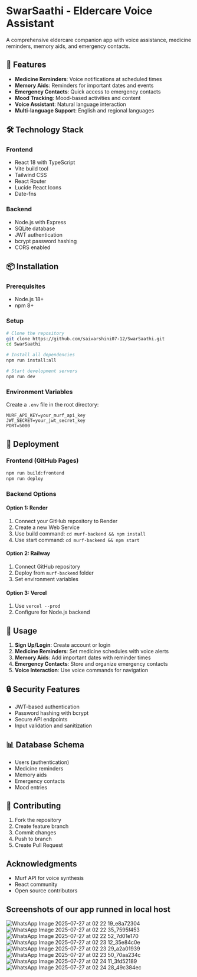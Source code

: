 # SwarSaathi - Eldercare Voice Assistant

A comprehensive eldercare companion app with voice assistance, medicine reminders, memory aids, and emergency contacts.

## 🌟 Features

- **Medicine Reminders**: Voice notifications at scheduled times
- **Memory Aids**: Reminders for important dates and events
- **Emergency Contacts**: Quick access to emergency contacts
- **Mood Tracking**: Mood-based activities and content
- **Voice Assistant**: Natural language interaction
- **Multi-language Support**: English and regional languages


## 🛠️ Technology Stack

### Frontend
- React 18 with TypeScript
- Vite build tool
- Tailwind CSS
- React Router
- Lucide React Icons
- Date-fns

### Backend
- Node.js with Express
- SQLite database
- JWT authentication
- bcrypt password hashing
- CORS enabled

## 📦 Installation

### Prerequisites
- Node.js 18+ 
- npm 8+

### Setup
```bash
# Clone the repository
git clone https://github.com/saivarshini07-12/SwarSaathi.git
cd SwarSaathi

# Install all dependencies
npm run install:all

# Start development servers
npm run dev
```

### Environment Variables
Create a `.env` file in the root directory:
```
MURF_API_KEY=your_murf_api_key
JWT_SECRET=your_jwt_secret_key
PORT=5000
```

## 🚀 Deployment

### Frontend (GitHub Pages)
```bash
npm run build:frontend
npm run deploy
```

### Backend Options

#### Option 1: Render
1. Connect your GitHub repository to Render
2. Create a new Web Service
3. Use build command: `cd murf-backend && npm install`
4. Use start command: `cd murf-backend && npm start`

#### Option 2: Railway
1. Connect GitHub repository
2. Deploy from `murf-backend` folder
3. Set environment variables

#### Option 3: Vercel
1. Use `vercel --prod`
2. Configure for Node.js backend

## 📱 Usage

1. **Sign Up/Login**: Create account or login
2. **Medicine Reminders**: Set medicine schedules with voice alerts
3. **Memory Aids**: Add important dates with reminder times
4. **Emergency Contacts**: Store and organize emergency contacts
5. **Voice Interaction**: Use voice commands for navigation

## 🔒 Security Features

- JWT-based authentication
- Password hashing with bcrypt
- Secure API endpoints
- Input validation and sanitization

## 📊 Database Schema

- Users (authentication)
- Medicine reminders
- Memory aids
- Emergency contacts
- Mood entries

## 🤝 Contributing

1. Fork the repository
2. Create feature branch
3. Commit changes
4. Push to branch
5. Create Pull Request

##  Acknowledgments

- Murf API for voice synthesis
- React community
- Open source contributors


## Screenshots of our app runned in local host

![WhatsApp Image 2025-07-27 at 02 22 19_e8a72304](https://github.com/user-attachments/assets/9ae6d756-90ed-4079-8269-707fa1c0f3f0)
![WhatsApp Image 2025-07-27 at 02 22 35_7595f453](https://github.com/user-attachments/assets/9d495323-8c1e-4473-aeb4-4c588601765e)
![WhatsApp Image 2025-07-27 at 02 22 52_7d01e170](https://github.com/user-attachments/assets/14279b0d-cd98-45ac-bf25-0d6124722e22)
![WhatsApp Image 2025-07-27 at 02 23 12_35e84c0e](https://github.com/user-attachments/assets/cda6368f-b082-4478-8a82-e8a3ba62dcb7)
![WhatsApp Image 2025-07-27 at 02 23 29_a2a01939](https://github.com/user-attachments/assets/a65c7148-3c46-42af-b032-17ff0ffd7478)
![WhatsApp Image 2025-07-27 at 02 23 50_70aa234c](https://github.com/user-attachments/assets/1b97ddc5-0bf5-4f06-9700-0a221088dc53)
![WhatsApp Image 2025-07-27 at 02 24 11_3fd52189](https://github.com/user-attachments/assets/34c8c1d4-780a-404f-91d1-0348e44c4b83)
![WhatsApp Image 2025-07-27 at 02 24 28_49c384ec](https://github.com/user-attachments/assets/dedbe5d3-43b0-46fc-b005-f1719dc6fea2)
